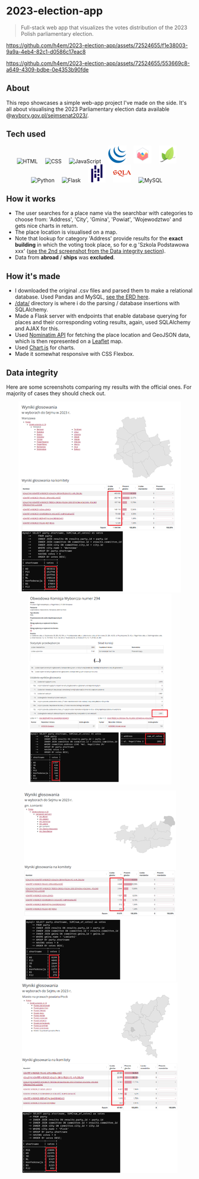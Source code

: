 ﻿# 2023-election-app

> Full-stack web app that visualizes the votes distribution of the 2023 Polish parliamentary election.
> 
https://github.com/h4em/2023-election-app/assets/72524655/f1e38003-9a9a-4eb4-82c1-d0586c17eac8

https://github.com/h4em/2023-election-app/assets/72524655/553669c8-a649-4309-bdbe-0e4353b90fde

## About 
This repo showcases a simple web-app project I've made on the side. It's all about visualising the 2023 Parliamentary election data available @[wybory.gov.pl/sejmsenat2023/](https://wybory.gov.pl/sejmsenat2023/pl/dane_w_arkuszach).

## Tech used
<p align="center">
  <img src="https://user-images.githubusercontent.com/25181517/192158954-f88b5814-d510-4564-b285-dff7d6400dad.png" alt="HTML" width="48" height="48" style="margin-right: 16px;">
  <img src="https://user-images.githubusercontent.com/25181517/183898674-75a4a1b1-f960-4ea9-abcb-637170a00a75.png" alt="CSS" width="48" height="48" style="margin-right: 16px;">
  <img src="https://user-images.githubusercontent.com/25181517/117447155-6a868a00-af3d-11eb-9cfe-245df15c9f3f.png" alt="JavaScript" width="48" height="48" style="margin-right: 16px;">
  <img src="res/jquery.svg" alt="JavaScript" width="48" height="48" 
  style="margin-right: 16px;">
  <img src="res/chartjs.png" alt="chartjs" width="48" height="48" 
  style="margin-right: 16px;">
  <img src="res/leafletjs.png" alt="leaflet" width="48" height="48" 
  style="margin-right: 16px;">
  <img src="https://user-images.githubusercontent.com/25181517/183423507-c056a6f9-1ba8-4312-a350-19bcbc5a8697.png" alt="Python" width="48" height="48" style="margin-right: 16px;">
  <img src="https://user-images.githubusercontent.com/25181517/183423775-2276e25d-d43d-4e58-890b-edbc88e915f7.png" alt="Flask" width="48" height="48" style="margin-right: 16px;">
  <img src="res/pandas.svg" alt="pandas" width="48" height="48" 
  style="margin-right: 16px;">
  <img src="res/sqlalchemy.svg" alt="sqlalchemy" width="48" height="48" 
  style="margin-right: 16px;">
  <img src="https://user-images.githubusercontent.com/25181517/183896128-ec99105a-ec1a-4d85-b08b-1aa1620b2046.png" alt="MySQL" width="48" height="48" style="margin-right: 16px;">
</p>

<!-- <p>
    img sources
    https://github.com/marwin1991/profile-technology-icons
    https://simpleicons.org/?q=connector
</p> -->

## How it works
- The user searches for a place name via the searchbar with categories to choose from: 'Address', 'City', 'Gmina', 'Powiat', 'Wojewodztwo' and gets nice charts in return. 
- The place location is visualised on a map. 
- Note that lookup for category 'Address' provide results for the **exact building** in which the voting took place, so for e.g 'Szkola Podstawowa xxx' ([see the 2nd screenshot from the Data integrity section](res/res-comp-sowin.png)). 
- Data from **abroad** / **ships** was **excluded**.

## How it's made
- I downloaded the original .csv files and parsed them to make a relational database. Used Pandas and MySQL, [see the ERD here](res/entity-relationship-diagram.png). 
- [/data/](/data/) directory is where i do the parsing / database insertions with SQLAlchemy.
- Made a Flask server with endpoints that enable database querying for places and their corresponding voting results, again, used SQLAlchemy and AJAX for this.
- Used [Nominatim API](https://nominatim.org/) for fetching the place location and GeoJSON data, which is then represented on a [Leaflet](https://leafletjs.com/) map.
- Used [Chart.js](https://www.chartjs.org/) for charts.
- Made it somewhat responsive with CSS Flexbox.

## Data integrity
Here are some screenshots comparing my results with the official ones. For majority of cases they should check out.
<p align="center">
  <img src="res/res-comp-wwa.png" alt="wwa" height="512px">
  <img src="res/res-comp-sowin.png" alt="sowin" height="512px">
</p>
<p align="center">
  <img src="res/res-comp-lomianki.png" alt="lomianki" height="512px">
  <img src="res/res-comp-plock.png" alt="plock" height="512px">
</p>
